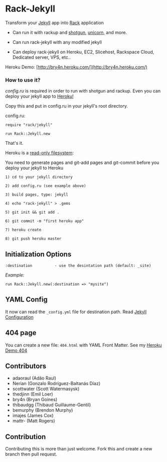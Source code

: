 Rack-Jekyll
===========

Transform your [Jekyll](http://github.com/mojombo/jekyll) app into [Rack](http://github.com/rack/rack) application

- Can run it with rackup and [shotgun](http://github.com/rtomakyo/shotgun), [unicorn](http://github.com/defunkt/unicorn), and more.

- Can run rack-jekyll with any modified jekyll

- Can deploy rack-jekyll on Heroku, EC2, Slicehost, Rackspace Cloud, Dedicated server, VPS, etc..


Heroku Demo: [http://bry4n.heroku.com/](http://bry4n.heroku.com/)

### How to use it?

*config.ru* is required in order to run with shotgun and rackup. Even you can deploy your jekyll app to [Heroku!](http://www.heroku.com/)

Copy this and put in config.ru in your jekyll's root directory.


config.ru:

    require "rack/jekyll"

    run Rack::Jekyll.new


That's it.


Heroku is a [read-only filesystem](http://docs.heroku.com/constraints#read-only-filesystem):

You need to generate pages and git-add pages and git-commit before you deploy your jekyll to Heroku

    1) cd to your jekyll directory

    2) add config.ru (see example above)
    
    3) build pages, type: jekyll
    
    4) echo "rack-jekyll" > .gems
    
    5) git init && git add .
    
    6) git commit -m "first heroku app"
    
    7) heroku create
    
    8) git push heroku master


## Initialization Options

    :destination          - use the desintation path (default: _site)


*Example:*

    run Rack::Jekyll.new(:destination => "mysite")


## YAML Config

It now can read the `_config.yml` file for destination path. Read [Jekyll Configuration](httphttp://jekyllrb.com/docs/configuration/)


## 404 page

You can create a new file: `404.html` with YAML Front Matter. See my [Heroku Demo 404](http://bry4n.heroku.com/show/me/404/)

## Contributors
* adaoraul (Adão Raul)
* Nerian (Gonzalo Rodríguez-Baltanás Díaz)
* scottwater (Scott Watermasysk)
* thedjinn (Emil Loer)
* bry4n (Bryan Goines)
* thibaudgg (Thibaud Guillaume-Gentil)
* bemurphy (Brendon Murphy)
* imajes (James Cox)
* mattr- (Matt Rogers)

## Contribution

Contributing this is more than just welcome. Fork this and create a new branch then pull request.
